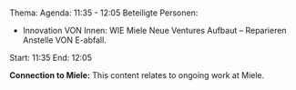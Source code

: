 # 
Thema: 
Agenda: 11:35 - 12:05
Beteiligte Personen:
- Innovation VON Innen: WIE Miele Neue Ventures Aufbaut – Reparieren Anstelle VON E-abfall.

Start: 11:35
End: 12:05

**Connection to Miele:** This content relates to ongoing work at Miele.
